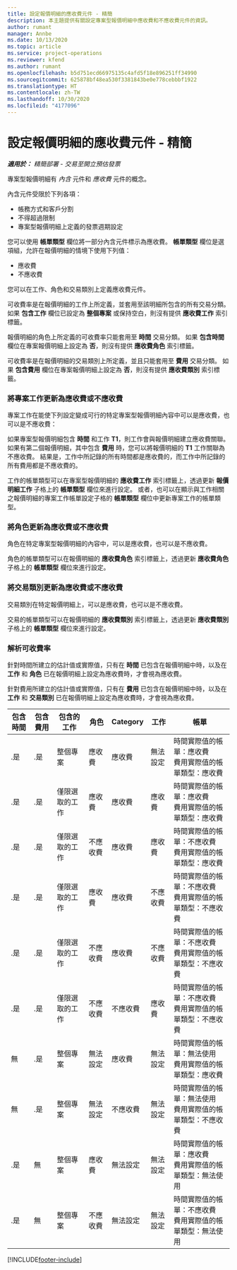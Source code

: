 ```yaml
---
title: 設定報價明細的應收費元件 - 精簡
description: 本主題提供有關設定專案型報價明細中應收費和不應收費元件的資訊。
author: rumant
manager: Annbe
ms.date: 10/13/2020
ms.topic: article
ms.service: project-operations
ms.reviewer: kfend
ms.author: rumant
ms.openlocfilehash: b5d751ecd66975135c4afd5f18e896251ff34990
ms.sourcegitcommit: 625878bf48ea530f3381843be0e778cebbbf1922
ms.translationtype: HT
ms.contentlocale: zh-TW
ms.lasthandoff: 10/30/2020
ms.locfileid: "4177096"
---
```

# <a name="configure-the-chargeable-components-of-a-quote-line---lite"></a>設定報價明細的應收費元件 - 精簡

_**適用於：** 精簡部署 - 交易至開立預估發票_

專案型報價明細有 *內含* 元件和 *應收費* 元件的概念。

內含元件受限於下列各項：

  - 帳務方式和客戶分割
  - 不得超過限制 
  - 專案型報價明細上定義的發票週期設定

您可以使用 **帳單類型** 欄位將一部分內含元件標示為應收費。 **帳單類型** 欄位是選項組，允許在報價明細的情境下使用下列值：

  - 應收費
  - 不應收費

您可以在工作、角色和交易類別上定義應收費元件。

可收費率是在報價明細的工作上所定義，並套用至該明細所包含的所有交易分類。 如果 **包含工作** 欄位已設定為 **整個專案** 或保持空白，則沒有提供 **應收費工作** 索引標籤。

報價明細的角色上所定義的可收費率只能套用至 **時間** 交易分類。 如果 **包含時間** 欄位在專案報價明細上設定為 **否**，則沒有提供 **應收費角色** 索引標籤。

可收費率是在報價明細的交易類別上所定義，並且只能套用至 **費用** 交易分類。 如果 **包含費用** 欄位在專案報價明細上設定為 **否**，則沒有提供 **應收費類別** 索引標籤。

### <a name="update-a-project-task-to-be-chargeable-or-non-chargeable"></a>將專案工作更新為應收費或不應收費

專案工作在能使下列設定變成可行的特定專案型報價明細內容中可以是應收費，也可以是不應收費：

如果專案型報價明細包含 **時間** 和工作 **T1**，則工作會與報價明細建立應收費關聯。 如果有第二個報價明細，其中包含 **費用** 時，您可以將報價明細的 **T1** 工作關聯為不應收費。 結果是，工作中所記錄的所有時間都是應收費的，而工作中所記錄的所有費用都是不應收費的。

工作的帳單類型可以在專案型報價明細的 **應收費工作** 索引標籤上，透過更新 **報價明細工作** 子格上的 **帳單類型** 欄位來進行設定。 或者，也可以在顯示與工作相關之報價明細的專案工作帳單設定子格的 **帳單類型** 欄位中更新專案工作的帳單類型。

### <a name="update-a-role-to-be-chargeable-or-non-chargeable"></a>將角色更新為應收費或不應收費

角色在特定專案型報價明細的內容中，可以是應收費，也可以是不應收費。

角色的帳單類型可以在報價明細的 **應收費角色** 索引標籤上，透過更新 **應收費角色** 子格上的 **帳單類型** 欄位來進行設定。

### <a name="update-a-transaction-category-to-be-chargeable-or-non-chargeable"></a>將交易類別更新為應收費或不應收費

交易類別在特定報價明細上，可以是應收費，也可以是不應收費。

交易的帳單類型可以在報價明細的 **應收費類別** 索引標籤上，透過更新 **應收費類別** 子格上的 **帳單類型** 欄位來進行設定。

### <a name="resolve-chargeability"></a>解析可收費率
針對時間所建立的估計值或實際值，只有在 **時間** 已包含在報價明細中時，以及在 **工作** 和 **角色** 已在報價明細上設定為應收費時，才會視為應收費。

針對費用所建立的估計值或實際值，只有在 **費用** 已包含在報價明細中時，以及在 **工作** 和 **交易類別** 已在報價明細上設定為應收費時，才會視為應收費。

| 包含時間 | 包含費用 | 包含的工作 | 角色 | Category | 工作​​ | 帳單 |
| --- | --- | --- | --- | --- | --- | --- |
| .是 | .是 | 整個專案 | 應收費 | 應收費 | 無法設定 | 時間實際值的帳單：應收費 </br>費用實際值的帳單類型：應收費 |
| .是 | .是 | 僅限選取的工作 | 應收費 | 應收費 | 應收費 | 時間實際值的帳單：應收費</br>費用實際值的帳單類型：應收費 |
| .是 | .是 | 僅限選取的工作 | 不應收費 | 應收費 | 應收費 | 時間實際值的帳單：不應收費</br>費用實際值的帳單類型：應收費 |
| .是 | .是 | 僅限選取的工作 | 應收費 | 應收費 | 不應收費 | 時間實際值的帳單：不應收費</br> 費用實際值的帳單類型：不應收費 |
| .是 | .是 | 僅限選取的工作 | 不應收費 | 應收費 | 不應收費 | 時間實際值的帳單：不應收費</br> 費用實際值的帳單類型：不應收費 |
| .是 | .是 | 僅限選取的工作 | 不應收費 | 不應收費 | 應收費 | 時間實際值的帳單：不應收費</br> 費用實際值的帳單類型：不應收費 |
| 無 | .是 | 整個專案 | 無法設定 | 應收費 | 無法設定 | 時間實際值的帳單：無法使用 </br>費用實際值的帳單類型：應收費 |
| 無 | .是 | 整個專案 | 無法設定 | 不應收費 | 無法設定 | 時間實際值的帳單：無法使用 </br>費用實際值的帳單類型：不應收費 |
| .是 | 無 | 整個專案 | 應收費 | 無法設定 | 無法設定 | 時間實際值的帳單：應收費</br>費用實際值的帳單類型：無法使用 |
| .是 | 無 | 整個專案 | 不應收費 | 無法設定 | 無法設定 | 時間實際值的帳單：不應收費 </br>費用實際值的帳單類型：無法使用 |


[!INCLUDE[footer-include](../../includes/footer-banner.md)]